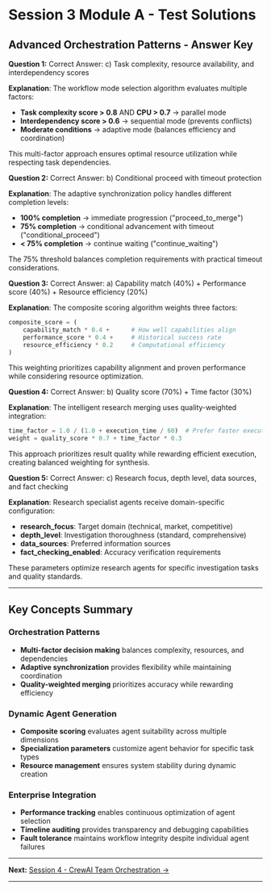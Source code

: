 # Session 3 Module A - Test Solutions

## Advanced Orchestration Patterns - Answer Key

**Question 1:** Correct Answer: c) Task complexity, resource availability, and interdependency scores  

**Explanation**: The workflow mode selection algorithm evaluates multiple factors:  
- **Task complexity score > 0.8** AND **CPU > 0.7** → parallel mode  
- **Interdependency score > 0.6** → sequential mode (prevents conflicts)  
- **Moderate conditions** → adaptive mode (balances efficiency and coordination)  

This multi-factor approach ensures optimal resource utilization while respecting task dependencies.

**Question 2:** Correct Answer: b) Conditional proceed with timeout protection  

**Explanation**: The adaptive synchronization policy handles different completion levels:  
- **100% completion** → immediate progression ("proceed_to_merge")  
- **75% completion** → conditional advancement with timeout ("conditional_proceed")  
- **< 75% completion** → continue waiting ("continue_waiting")  

The 75% threshold balances completion requirements with practical timeout considerations.

**Question 3:** Correct Answer: a) Capability match (40%) + Performance score (40%) + Resource efficiency (20%)  

**Explanation**: The composite scoring algorithm weights three factors:
```python
composite_score = (
    capability_match * 0.4 +      # How well capabilities align
    performance_score * 0.4 +     # Historical success rate
    resource_efficiency * 0.2     # Computational efficiency
)
```

This weighting prioritizes capability alignment and proven performance while considering resource optimization.

**Question 4:** Correct Answer: b) Quality score (70%) + Time factor (30%)  

**Explanation**: The intelligent research merging uses quality-weighted integration:
```python
time_factor = 1.0 / (1.0 + execution_time / 60)  # Prefer faster execution
weight = quality_score * 0.7 + time_factor * 0.3
```

This approach prioritizes result quality while rewarding efficient execution, creating balanced weighting for synthesis.

**Question 5:** Correct Answer: c) Research focus, depth level, data sources, and fact checking  

**Explanation**: Research specialist agents receive domain-specific configuration:  
- **research_focus**: Target domain (technical, market, competitive)  
- **depth_level**: Investigation thoroughness (standard, comprehensive)  
- **data_sources**: Preferred information sources  
- **fact_checking_enabled**: Accuracy verification requirements  

These parameters optimize research agents for specific investigation tasks and quality standards.

---

## Key Concepts Summary

### Orchestration Patterns  
- **Multi-factor decision making** balances complexity, resources, and dependencies  
- **Adaptive synchronization** provides flexibility while maintaining coordination  
- **Quality-weighted merging** prioritizes accuracy while rewarding efficiency  

### Dynamic Agent Generation  
- **Composite scoring** evaluates agent suitability across multiple dimensions  
- **Specialization parameters** customize agent behavior for specific task types  
- **Resource management** ensures system stability during dynamic creation  

### Enterprise Integration  
- **Performance tracking** enables continuous optimization of agent selection  
- **Timeline auditing** provides transparency and debugging capabilities  
- **Fault tolerance** maintains workflow integrity despite individual agent failures  

---

**Next:** [Session 4 - CrewAI Team Orchestration →](Session4_CrewAI_Team_Orchestration.md)

---
